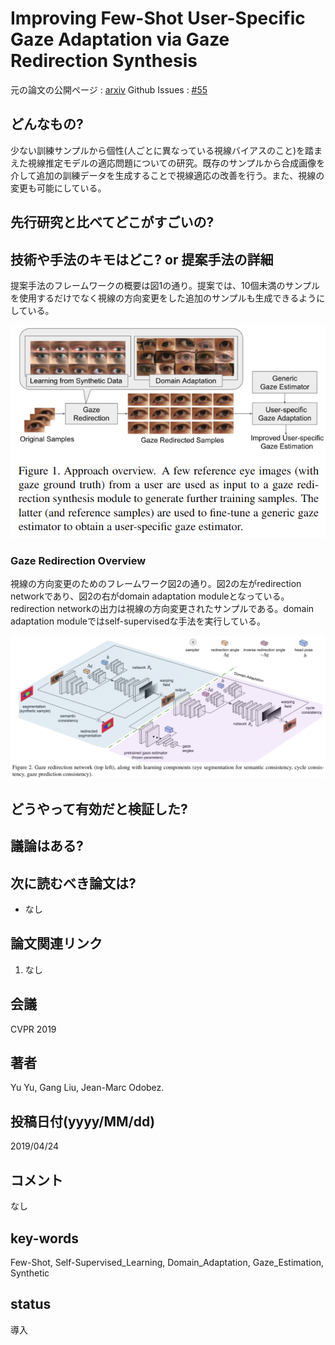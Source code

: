 # Improving Few-Shot User-Specific Gaze Adaptation via Gaze Redirection Synthesis

元の論文の公開ページ : [arxiv](https://arxiv.org/abs/1904.10638)
Github Issues : [#55](https://github.com/Obarads/obarads.github.io/issues/55)

## どんなもの?
少ない訓練サンプルから個性(人ごとに異なっている視線バイアスのこと)を踏まえた視線推定モデルの適応問題についての研究。既存のサンプルから合成画像を介して追加の訓練データを生成することで視線適応の改善を行う。また、視線の変更も可能にしている。

## 先行研究と比べてどこがすごいの?

## 技術や手法のキモはどこ? or 提案手法の詳細
提案手法のフレームワークの概要は図1の通り。提案では、10個未満のサンプルを使用するだけでなく視線の方向変更をした追加のサンプルも生成できるようにしている。

![fig1](img/IFUGAvGRS/fig1.png)

### Gaze Redirection Overview
視線の方向変更のためのフレームワーク図2の通り。図2の左がredirection networkであり、図2の右がdomain adaptation moduleとなっている。redirection networkの出力は視線の方向変更されたサンプルである。domain adaptation moduleではself-supervisedな手法を実行している。

![fig2](img/IFUGAvGRS/fig2.png)

## どうやって有効だと検証した?

## 議論はある?

## 次に読むべき論文は?
- なし

## 論文関連リンク
1. なし

## 会議
CVPR 2019

## 著者
Yu Yu, Gang Liu, Jean-Marc Odobez.

## 投稿日付(yyyy/MM/dd)
2019/04/24

## コメント
なし

## key-words
Few-Shot, Self-Supervised_Learning, Domain_Adaptation, Gaze_Estimation, Synthetic

## status
導入